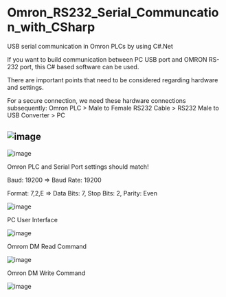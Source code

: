 # Omron_RS232_Serial_Communcation_with_CSharp
USB serial communication in Omron PLCs by using C#.Net

If you want to build communication between PC USB port and OMRON RS-232 port, this C# based software can be used.

There are important points that need to be considered regarding hardware and settings.

For a secure connection, we need these hardware connections subsequently:
Omron PLC > Male to Female RS232 Cable > RS232 Male to USB Converter > PC

![image](https://user-images.githubusercontent.com/84636881/141656930-019166fc-9fc4-48bb-8ab9-0f9e71a65832.png)
------------------------------------------------------------------------------------------------------------------
![image](https://user-images.githubusercontent.com/84636881/141657106-a537e27c-915d-45c3-a7e9-59496cd4083f.png)

Omron PLC and Serial Port settings should match!

Baud: 19200 => Baud Rate: 19200

Format: 7,2,E => Data Bits: 7, Stop Bits: 2, Parity: Even

![image](https://user-images.githubusercontent.com/84636881/141657466-e9a0a8fa-e744-4c37-ab6f-669f4617d2a5.png)

PC User Interface

![image](https://user-images.githubusercontent.com/84636881/141657536-dd630678-292d-429c-b043-c2806bb5611d.png)

Omrom DM Read Command

![image](https://user-images.githubusercontent.com/84636881/141657553-5b5e5283-34dc-4eb1-97c4-f15c618514cf.png)

Omron DM Write Command

![image](https://user-images.githubusercontent.com/84636881/141657563-36cda55b-3993-44ea-a6fe-974855903f62.png)
